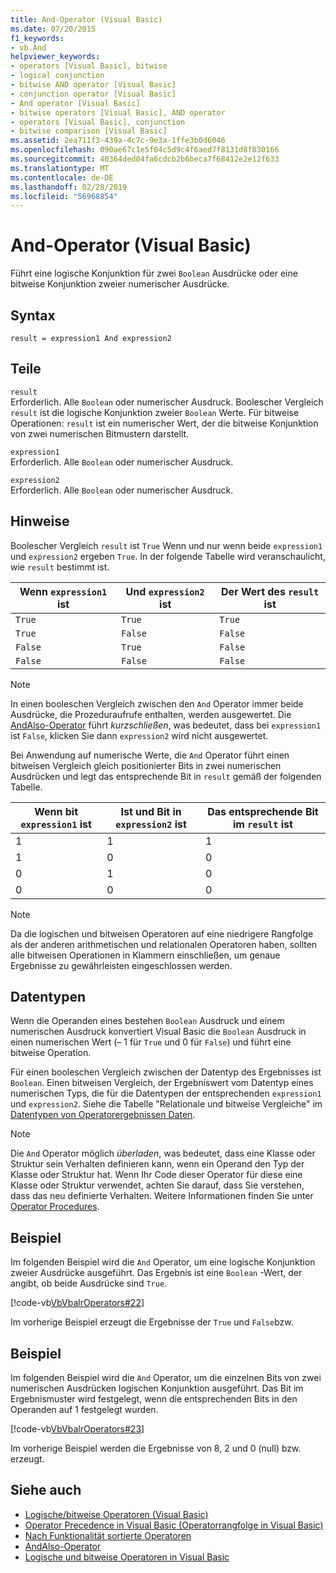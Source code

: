 ```yaml
---
title: And-Operator (Visual Basic)
ms.date: 07/20/2015
f1_keywords:
- vb.And
helpviewer_keywords:
- operators [Visual Basic], bitwise
- logical conjunction
- bitwise AND operator [Visual Basic]
- conjunction operator [Visual Basic]
- And operator [Visual Basic]
- bitwise operators [Visual Basic], AND operator
- operators [Visual Basic], conjunction
- bitwise comparison [Visual Basic]
ms.assetid: 2ea711f3-439a-4c7c-9e3a-1ffe3b0d6046
ms.openlocfilehash: 090ae67c1e5f04c5d9c4f6aed7f8131d8f830166
ms.sourcegitcommit: 40364ded04fa6cdcb2b6beca7f68412e2e12f633
ms.translationtype: MT
ms.contentlocale: de-DE
ms.lasthandoff: 02/28/2019
ms.locfileid: "56968854"
---
```

# <a name="and-operator-visual-basic"></a>And-Operator (Visual Basic)
Führt eine logische Konjunktion für zwei `Boolean` Ausdrücke oder eine bitweise Konjunktion zweier numerischer Ausdrücke.  
  
## <a name="syntax"></a>Syntax  
  
```  
result = expression1 And expression2  
```  
  
## <a name="parts"></a>Teile  
 `result`  
 Erforderlich. Alle `Boolean` oder numerischer Ausdruck. Boolescher Vergleich `result` ist die logische Konjunktion zweier `Boolean` Werte. Für bitweise Operationen: `result` ist ein numerischer Wert, der die bitweise Konjunktion von zwei numerischen Bitmustern darstellt.  
  
 `expression1`  
 Erforderlich. Alle `Boolean` oder numerischer Ausdruck.  
  
 `expression2`  
 Erforderlich. Alle `Boolean` oder numerischer Ausdruck.  
  
## <a name="remarks"></a>Hinweise  
 Boolescher Vergleich `result` ist `True` Wenn und nur wenn beide `expression1` und `expression2` ergeben `True`. In der folgende Tabelle wird veranschaulicht, wie `result` bestimmt ist.  
  
|Wenn `expression1` ist|Und `expression2` ist|Der Wert des `result` ist|  
|-------------------------|--------------------------|------------------------------|  
|`True`|`True`|`True`|  
|`True`|`False`|`False`|  
|`False`|`True`|`False`|  
|`False`|`False`|`False`|  
  
> [!NOTE]
>  In einen booleschen Vergleich zwischen den `And` Operator immer beide Ausdrücke, die Prozeduraufrufe enthalten, werden ausgewertet. Die [AndAlso-Operator](../../../visual-basic/language-reference/operators/andalso-operator.md) führt *kurzschließen*, was bedeutet, dass bei `expression1` ist `False`, klicken Sie dann `expression2` wird nicht ausgewertet.  
  
 Bei Anwendung auf numerische Werte, die `And` Operator führt einen bitweisen Vergleich gleich positionierter Bits in zwei numerischen Ausdrücken und legt das entsprechende Bit in `result` gemäß der folgenden Tabelle.  
  
|Wenn bit `expression1` ist|Ist und Bit in `expression2` ist|Das entsprechende Bit im `result` ist|  
|--------------------------------|---------------------------------|----------------------------|  
|1|1|1|  
|1|0|0|  
|0|1|0|  
|0|0|0|  
  
> [!NOTE]
>  Da die logischen und bitweisen Operatoren auf eine niedrigere Rangfolge als der anderen arithmetischen und relationalen Operatoren haben, sollten alle bitweisen Operationen in Klammern einschließen, um genaue Ergebnisse zu gewährleisten eingeschlossen werden.  
  
## <a name="data-types"></a>Datentypen  
 Wenn die Operanden eines bestehen `Boolean` Ausdruck und einem numerischen Ausdruck konvertiert Visual Basic die `Boolean` Ausdruck in einen numerischen Wert (– 1 für `True` und 0 für `False`) und führt eine bitweise Operation.  
  
 Für einen booleschen Vergleich zwischen der Datentyp des Ergebnisses ist `Boolean`. Einen bitweisen Vergleich, der Ergebniswert vom Datentyp eines numerischen Typs, die für die Datentypen der entsprechenden `expression1` und `expression2`. Siehe die Tabelle "Relationale und bitweise Vergleiche" im [Datentypen von Operatorergebnissen Daten](../../../visual-basic/language-reference/operators/data-types-of-operator-results.md).  
  
> [!NOTE]
>  Die `And` Operator möglich *überladen*, was bedeutet, dass eine Klasse oder Struktur sein Verhalten definieren kann, wenn ein Operand den Typ der Klasse oder Struktur hat. Wenn Ihr Code dieser Operator für diese eine Klasse oder Struktur verwendet, achten Sie darauf, dass Sie verstehen, dass das neu definierte Verhalten. Weitere Informationen finden Sie unter [Operator Procedures](../../../visual-basic/programming-guide/language-features/procedures/operator-procedures.md).  
  
## <a name="example"></a>Beispiel  
 Im folgenden Beispiel wird die `And` Operator, um eine logische Konjunktion zweier Ausdrücke ausgeführt. Das Ergebnis ist eine `Boolean` -Wert, der angibt, ob beide Ausdrücke sind `True`.  
  
 [!code-vb[VbVbalrOperators#22](~/samples/snippets/visualbasic/VS_Snippets_VBCSharp/VbVbalrOperators/VB/Class1.vb#22)]  
  
 Im vorherige Beispiel erzeugt die Ergebnisse der `True` und `False`bzw.  
  
## <a name="example"></a>Beispiel  
 Im folgenden Beispiel wird die `And` Operator, um die einzelnen Bits von zwei numerischen Ausdrücken logischen Konjunktion ausgeführt. Das Bit im Ergebnismuster wird festgelegt, wenn die entsprechenden Bits in den Operanden auf 1 festgelegt wurden.  
  
 [!code-vb[VbVbalrOperators#23](~/samples/snippets/visualbasic/VS_Snippets_VBCSharp/VbVbalrOperators/VB/Class1.vb#23)]  
  
 Im vorherige Beispiel werden die Ergebnisse von 8, 2 und 0 (null) bzw. erzeugt.  
  
## <a name="see-also"></a>Siehe auch
- [Logische/bitweise Operatoren (Visual Basic)](../../../visual-basic/language-reference/operators/logical-bitwise-operators.md)
- [Operator Precedence in Visual Basic (Operatorrangfolge in Visual Basic)](../../../visual-basic/language-reference/operators/operator-precedence.md)
- [Nach Funktionalität sortierte Operatoren](../../../visual-basic/language-reference/operators/operators-listed-by-functionality.md)
- [AndAlso-Operator](../../../visual-basic/language-reference/operators/andalso-operator.md)
- [Logische und bitweise Operatoren in Visual Basic](../../../visual-basic/programming-guide/language-features/operators-and-expressions/logical-and-bitwise-operators.md)
